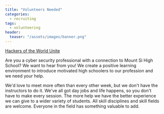 ```yaml
---
title: "Volunteers Needed"
categories:
  - recruiting
tags:
  - volunteering
header:
  teaser: "/assets/images/banner.png"
---
```

[Hackers of the World Unite](https://www.youtube.com/watch?v=l6gXhPFHRDo)

Are you a cyber security professional with a connection to Mount Si High School? We want to hear from you! We create a positive learning environment to introduce motivated high schoolers to our profession and we need your help. 

We'd love to meet more often than every other week, but we don't have the instructors to do it. We've all got day jobs and life happens, so you don't have to make every session. The more help we have the better experience we can give to a wider variety of students. All skill disciplines and skill fields are welcome. Everyone in the field has something valuable to add. 